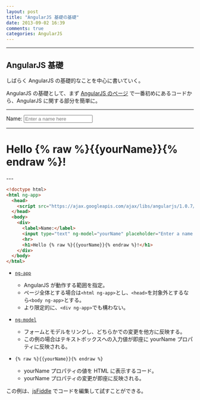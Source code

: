 ```yaml
---
layout: post
title: "AngularJS 基礎の基礎"
date: 2013-09-02 16:39
comments: true
categories: AngularJS
---
```


---

## AngularJS 基礎

しばらく AngularJS の基礎的なことを中心に書いていく。

AngularJS の基礎として、まず [AngularJS のページ](http://angularjs.org/#the-basics) で一番初めにあるコードから、AngularJS に関する部分を簡単に。

<!-- more -->

---
<div ng-app>
  <script src="https://ajax.googleapis.com/ajax/libs/angularjs/1.0.7/angular.min.js"></script>
  <label>Name:</label>
  <input type="text" ng-model="yourName" placeholder="Enter a name here">
  <hr>
  <h1>Hello {% raw %}{{yourName}}{% endraw %}!</h1>
</div>
---

``` html index.html
<!doctype html>
<html ng-app>
  <head>
    <script src="https://ajax.googleapis.com/ajax/libs/angularjs/1.0.7/angular.min.js"></script>
  </head>
  <body>
    <div>
      <label>Name:</label>
      <input type="text" ng-model="yourName" placeholder="Enter a name here">
      <hr>
      <h1>Hello {% raw %}{{yourName}}{% endraw %}!</h1>
    </div>
  </body>
</html>
```

* [`ng-app`](http://docs.angularjs.org/api/ng.directive:ngApp)
  * AngularJS が動作する範囲を指定。
  * ページ全体とする場合は`<html ng-app>`とし、`<head>`を対象外とするなら`<body ng-app>`とする。
  * より限定的に、`<div ng-app>`でも構わない。

* [`ng-model`](http://docs.angularjs.org/api/ng.directive:ngModel)
  * フォームとモデルをリンクし、どちらかでの変更を他方に反映する。
  * この例の場合はテキストボックスへの入力値が即座に yourName プロパティに反映される。

* `{% raw %}{{yourName}}{% endraw %}`
  * yourName プロパティの値を HTML に表示するコード。
  * yourName プロパティの変更が即座に反映される。

この例は、[jsFiddle](http://jsfiddle.net/api/post/library/pure/) でコードを編集して試すことができる。

